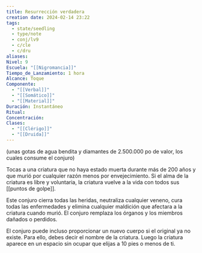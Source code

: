 ```yaml
---
title: Resurrección verdadera
creation date: 2024-02-14 23:22
tags:
  - state/seedling
  - type/note
  - conj/lv9
  - c/cle
  - c/dru
aliases: 
Nivel: 9
Escuela: "[[Nigromancia]]"
Tiempo_de_Lanzamiento: 1 hora
Alcance: Toque
Componente:
  - "[[Verbal]]"
  - "[[Somático]]"
  - "[[Material]]"
Duración: Instantáneo
Ritual: 
Concentración: 
Clases:
  - "[[Clérigo]]"
  - "[[Druida]]"
---
```

(unas gotas de agua bendita y diamantes de 2.500.000 po de valor, los cuales consume el conjuro)  

Tocas a una criatura que no haya estado muerta durante más de 200 años y que murió por cualquier razón menos por envejecimiento. Si el alma de la criatura es libre y voluntaria, la criatura vuelve a la vida con todos sus [[puntos de golpe]].

Este conjuro cierra todas las heridas, neutraliza cualquier veneno, cura todas las enfermedades y elimina cualquier maldición que afectara a la criatura cuando murió. El conjuro remplaza los órganos y los miembros dañados o perdidos.

El conjuro puede incluso proporcionar un nuevo cuerpo si el original ya no existe. Para ello, debes decir el nombre de la criatura. Luego la criatura aparece en un espacio sin ocupar que elijas a 10 pies o menos de ti.
